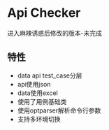 # Api Checker
进入麻辣诱惑后修改的版本-未完成

## 特性
- data api test_case分层
- api使用json
- data使用excel
- 使用了用例基础类
- 使用optparser解析命令行参数
- 支持多环境切换
